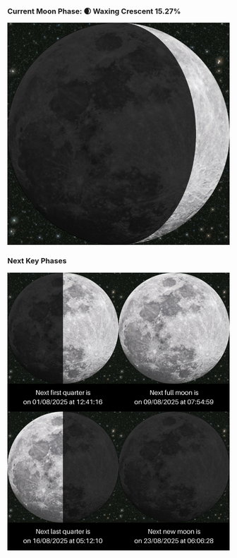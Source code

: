 ### Current Moon Phase: 🌒 Waxing Crescent 15.27%
![Moon Phase](moonphase.png)
### Next Key Phases
![Gallery](gallery.png)